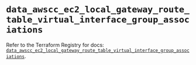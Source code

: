 # `data_awscc_ec2_local_gateway_route_table_virtual_interface_group_associations`

Refer to the Terraform Registry for docs: [`data_awscc_ec2_local_gateway_route_table_virtual_interface_group_associations`](https://registry.terraform.io/providers/hashicorp/awscc/0.70.0/docs/data-sources/ec2_local_gateway_route_table_virtual_interface_group_associations).
